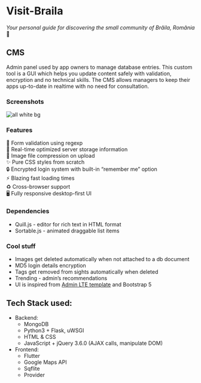 # Visit-Braila
*Your personal guide for discovering the small community of Brăila, România* 📍

## CMS
Admin panel used by app owners to manage database entries. This custom tool is a GUI which helps you update content safely with validation, encryption and no technical skills. The CMS allows managers to keep their apps up-to-date in realtime with no need for consultation.

### Screenshots
![all white bg](https://user-images.githubusercontent.com/55505135/185123116-4d9f7fe0-b61b-4f40-9cc0-e70a9fc88557.png)

### Features
📝 Form validation using regexp  
💾 Real-time optimized server storage information  
🌆 Image file compression on upload  
✨ Pure CSS styles from scratch  
🔒 Encrypted login system with built-in “remember me” option  
⚡️  Blazing fast loading times  
♻️  Cross-browser support  
🖥 Fully responsive desktop-first UI

### Dependencies
- Quill.js - editor for rich text in HTML format
- Sortable.js - animated draggable list items

### Cool stuff
- Images get deleted automatically when not attached to a db document
- MD5 login details encryption
- Tags get removed from sights automatically when deleted
- Trending - admin’s recommendations
- UI is inspired from [Admin LTE template](https://adminlte.io/) and Bootstrap 5

## Tech Stack used:
- Backend:
  - MongoDB
  - Python3 + Flask, uWSGI
  - HTML & CSS
  - JavaScript + jQuery 3.6.0 (AJAX calls, manipulate DOM)
- Frontend:
  - Flutter
  - Google Maps API
  - Sqflite
  - Provider
